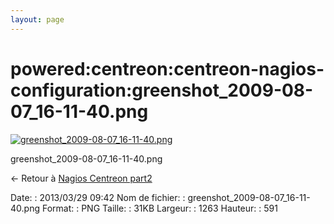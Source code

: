 ```yaml
---
layout: page
---
```


powered:centreon:centreon-nagios-configuration:greenshot\_2009-08-07\_16-11-40.png
==================================================================================

[![greenshot\_2009-08-07\_16-11-40.png](../../..//assets/media/powered/centreon/centreon-nagios-configuration/greenshot_2009-08-07_16-11-40.png@cache=&w=900&h=421 "greenshot_2009-08-07_16-11-40.png")](../../..//assets/media/powered/centreon/centreon-nagios-configuration/greenshot_2009-08-07_16-11-40.png@cache= "Afficher le fichier original")

greenshot\_2009-08-07\_16-11-40.png

← Retour à [Nagios Centreon
part2](../../../../centreon/nagios-centreon-part2.html "centreon:nagios-centreon-part2")

Date:
:   2013/03/29 09:42
Nom de fichier:
:   greenshot\_2009-08-07\_16-11-40.png
Format:
:   PNG
Taille:
:   31KB
Largeur:
:   1263
Hauteur:
:   591

